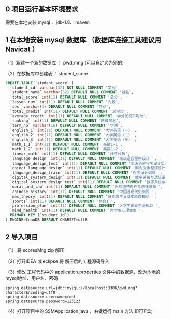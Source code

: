 ## 0 项目运行基本环境要求
需要在本地安装  mysql 、jdk-1.8、 maven 

## 1 在本地安装 mysql 数据库 （数据库连接工具建议用 Navicat ）
（1）新建一个新的数据库 ： pwd_mng (可以自定义为别的)

（2）在数据库中创建表 ：student_score  
```sql
CREATE TABLE `student_score` (
  `student_id` varchar(32) NOT NULL COMMENT '学号',
  `student_name` varchar(32) DEFAULT NULL COMMENT '姓名',
  `total_score` int(11) DEFAULT NULL COMMENT '总分',
  `lesson_num` int(11) DEFAULT NULL COMMENT '门数',
  `sex` varchar(4) DEFAULT NULL COMMENT '性别',
  `total_credit` int(11) DEFAULT NULL COMMENT '总学分',
  `average_credit` int(11) DEFAULT NULL COMMENT '学分加权平均分',
  `ranking` int(11) DEFAULT NULL COMMENT '班级排名',
  `term_no` varchar(16) DEFAULT NULL COMMENT '学期',
  `english_1` int(11) DEFAULT NULL COMMENT '大学英语（一）',
  `english_2` int(11) DEFAULT NULL COMMENT '大学英语（二）',
  `english_3` int(11) DEFAULT NULL COMMENT '大学英语（三）',
  `math_1_1` int(11) DEFAULT NULL COMMENT '高数1-1',
  `math_1_2` int(11) DEFAULT NULL COMMENT '高数1-2',
  `linear_math` int(11) DEFAULT NULL COMMENT '线性代数',
  `language_design` int(11) DEFAULT NULL COMMENT '高级语言程序设计 ',
  `language_design_test` int(11) DEFAULT NULL COMMENT '高级语言程序设计实验 ',
  `object_language_design` int(11) DEFAULT NULL COMMENT '面向对象程序设计 ',
  `language_design_train` int(11) DEFAULT NULL COMMENT '程序设计训练 ',
  `digital_systerm_design` int(11) DEFAULT NULL COMMENT '数字系统与逻辑设计 ',
  `digital_systerm_design_test` int(11) DEFAULT NULL COMMENT '数字系统与逻辑设计实验 ',
  `moral_and_law` int(11) DEFAULT NULL COMMENT '思想道德修养与法律基础 ',
  `chinese_history` int(11) DEFAULT NULL COMMENT '中国近现代史纲要 ',
  `max_theory` int(11) DEFAULT NULL COMMENT '马克思主义基本原理概论 ',
  `sports` int(11) DEFAULT NULL COMMENT '体育1 ',
  `profession_plan` int(11) DEFAULT NULL COMMENT '大学生职业生涯规划 ',
  `mind_health` int(11) DEFAULT NULL COMMENT '大学生心理健康 ',
  PRIMARY KEY (`student_id`)
) ENGINE=InnoDB DEFAULT CHARSET=utf8
```

## 2 导入项目
（1） 将 scoresMng.zip 解压

（2）打开IDEA 或 eclipse 将 解压后的工程源码导入

（3）修改 工程代码中的 application.properties 文件中的数据源，改为本地的mysql地址、用户名、密码
```properties
spring.datasource.url=jdbc:mysql://localhost:3306/pwd_mng?characterEncoding=utf8
spring.datasource.username=root
spring.datasource.password=123123

```
（4）打开项目中的 SSMApplication.java ，右键运行 main 方法 即可启动
